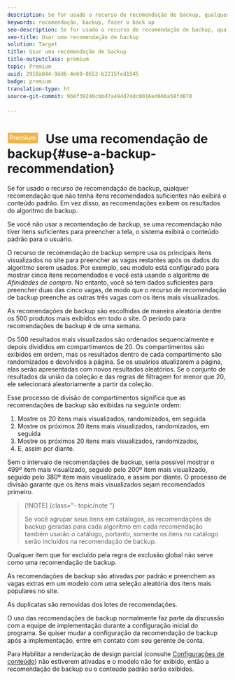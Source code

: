 ```yaml
---
description: Se for usado o recurso de recomendação de backup, qualquer recomendação que não tenha itens recomendados suficientes não exibirá o conteúdo padrão. Em vez disso, as recomendações exibem os resultados do algoritmo de backup.
keywords: recomendação, backup, fazer o back up
seo-description: Se for usado o recurso de recomendação de backup, qualquer recomendação que não tenha itens recomendados suficientes não exibirá o conteúdo padrão. Em vez disso, as recomendações exibem os resultados do algoritmo de backup.
seo-title: Usar uma recomendação de backup
solution: Target
title: Usar uma recomendação de backup
title-outputclass: premium
topic: Premium
uuid: 2910a844-9dd6-4e69-8652-b2215fed1545
badge: premium
translation-type: ht
source-git-commit: 9b8f39240cbbd7a494d74dc0016ed666a58fd870

---
```



# ![PREMIUM](/help/assets/premium.png) Use uma recomendação de backup{#use-a-backup-recommendation}

Se for usado o recurso de recomendação de backup, qualquer recomendação que não tenha itens recomendados suficientes não exibirá o conteúdo padrão. Em vez disso, as recomendações exibem os resultados do algoritmo de backup.

Se você não usar a recomendação de backup, se uma recomendação não tiver itens suficientes para preencher a tela, o sistema exibirá o conteúdo padrão para o usuário.

O recurso de recomendação de backup sempre usa os principais itens visualizados no site para preencher as vagas restantes após os dados do algoritmo serem usados. Por exemplo, seu modelo está configurado para mostrar cinco itens recomendados e você está usando o algoritmo de *Afinidades de compra*. No entanto, você só tem dados suficientes para preencher duas das cinco vagas, de modo que o recurso de recomendação de backup preenche as outras três vagas com os itens mais visualizados.

As recomendações de backup são escolhidas de maneira aleatória dentre os 500 produtos mais exibidos em todo o site. O período para recomendações de backup é de uma semana.

Os 500 resultados mais visualizados são ordenados sequencialmente e depois divididos em compartimentos de 20. Os compartimentos são exibidos em ordem, mas os resultados dentro de cada compartimento são randomizados e devolvidos à página. Se os usuários atualizarem a página, elas serão apresentadas com novos resultados aleatórios. Se o conjunto de resultados da união da coleção e das regras de filtragem for menor que 20, ele selecionará aleatoriamente a partir da coleção.

Esse processo de divisão de compartimentos significa que as recomendações de backup são exibidas na seguinte ordem:

1. Mostre os 20 itens mais visualizados, randomizados, em seguida
1. Mostre os próximos 20 itens mais visualizados, randomizados, em seguida
1. Mostre os próximos 20 itens mais visualizados, randomizados,
1. E, assim por diante.

Sem o intervalo de recomendações de backup, seria possível mostrar o 499º item mais visualizado, seguido pelo 200º item mais visualizado, seguido pelo 380º item mais visualizado, e assim por diante. O processo de divisão garante que os itens mais visualizados sejam recomendados primeiro.

>[!NOTE] {class=&quot;- topic/note &quot;}
>
>Se você agrupar seus itens em catálogos, as recomendações de backup geradas para cada algoritmo em cada recomendação também usarão o catálogo, portanto, somente os itens no catálogo serão incluídos na recomendação de backup.

Qualquer item que for excluído pela regra de exclusão global não serve como uma recomendação de backup.

As recomendações de backup são ativadas por padrão e preenchem as vagas extras em um modelo com uma seleção aleatória dos itens mais populares no site.

As duplicatas são removidas dos lotes de recomendações.

O uso das recomendações de backup normalmente faz parte da discussão com a equipe de implementação durante a configuração inicial do programa. Se quiser mudar a configuração da recomendação de backup após a implementação, entre em contato com seu gerente de conta.

Para Habilitar a renderização de design parcial (consulte [Configurações de conteúdo](../../c-recommendations/c-algorithms/create-new-algorithm.md#concept_BC16005C7A1E4F1A87E33D16221F4A96)) não estiverem ativadas e o modelo não for exibido, então a recomendação de backup ou o conteúdo padrão serão exibidos.
